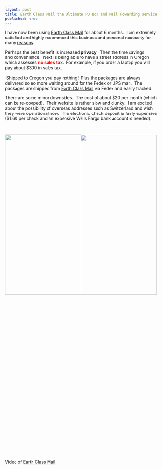 ```yaml
---
layout: post
title: Earth Class Mail the Ultimate PO Box and Mail Fowarding service
published: true
---
```

<p>I have now been using <a href="http://www.myearthclassmail.com" target="_blank">Earth Class Mail</a> for about 6 months.  I am extremely satisfied and highly recommend this business and personal necessity for many <a href="http://www.runtogold.com/get-a-ghost-address/">reasons</a>.</p>
<p>Perhaps the best benefit is increased <strong>privacy</strong>.  Then the time savings and convenience.  Next is being able to have a street address in Oregon which assesses <strong><span style="color: #ff130d;">no sales tax</span></strong>.  For example, if you order a laptop you will pay about $300 in sales tax.<br/><br/>  Shipped to Oregon you pay nothing!  Plus the packages are always delivered so no more waiting around for the Fedex or UPS man.  The packages are shipped from <a href="http://www.myearthclassmail.com" target="_blank">Earth Class Mail</a> via Fedex and easily tracked.</p>
<p>There are some minor downsides.  The cost of about $20 per month (which can be re-cooped).  Their website is rather slow and clunky.  I am excited about the possibility of overseas addresses such as Switzerland and wish they were operational now.  The electronic check deposit is fairly expensive ($1.60 per check and an expensive Wells Fargo bank account is needed).</p>
<p> </p>
<p><img class="alignleft" title="Laptop shipped to TN" src="{{ site.baseurl }}/images/37201.png" alt="" width="250" height="525" /><img class="alignright" title="Laptop shipped to CA" src="{{ site.baseurl }}/images/97005.png" alt="" width="250" height="524" /></p>
<p> </p>
<p> </p>
<p> </p>
<p> </p>
<p> </p>
<p> </p>
<p> </p>
<p> </p>
<p> </p>
<p> </p>
<p> </p>
<p> </p>
<p> </p>
<p> </p>
<p> </p>
<p> </p>
<p> </p>
<p>Video of <a href="http://www.myearthclassmail.com" target="_blank">Earth Class Mail</a><br />
<object classid="clsid:d27cdb6e-ae6d-11cf-96b8-444553540000" width="425" height="344" codebase="http://download.macromedia.com/pub/shockwave/cabs/flash/swflash.cab#version=6,0,40,0"><param name="allowFullScreen" value="true" /><param name="allowscriptaccess" value="always" /><param name="src" value="http://www.youtube.com/v/PoT7CR6XDkw&amp;hl=en&amp;fs=1" /><embed type="application/x-shockwave-flash" width="425" height="344" src="http://www.youtube.com/v/PoT7CR6XDkw&amp;hl=en&amp;fs=1" allowscriptaccess="always" allowfullscreen="true"></embed></object></p>
